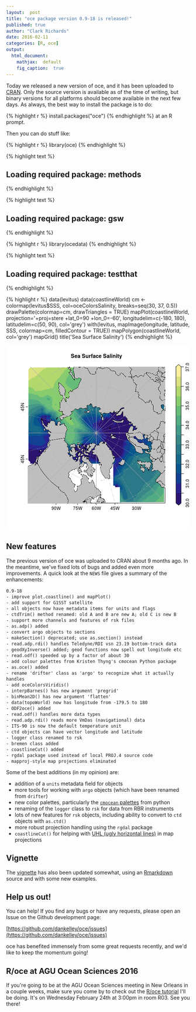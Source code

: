 ```yaml
---
layout:  post
title: "oce package version 0.9-18 is released!"
published: true
author: "Clark Richards"
date: 2016-02-11
categories: [R, oce]
output:
  html_document:
    mathjax:  default
    fig_caption:  true
---
```


Today we released a new version of oce, and it has been uploaded to [CRAN](https://cran.r-project.org/web/packages/oce/). Only the source version is available as of the time of writing, but binary versions for all platforms should become available in the next few days. As always, the best way to install the package is to do:

{% highlight r %}
install.packages("oce")
{% endhighlight %}
at an R prompt. 

Then you can do stuff like:

{% highlight r %}
library(oce)
{% endhighlight %}



{% highlight text %}
## Loading required package: methods
{% endhighlight %}



{% highlight text %}
## Loading required package: gsw
{% endhighlight %}



{% highlight r %}
library(ocedata)
{% endhighlight %}



{% highlight text %}
## Loading required package: testthat
{% endhighlight %}



{% highlight r %}
data(levitus)
data(coastlineWorld)
cm <- colormap(levitus$SSS, col=oceColorsSalinity, breaks=seq(30, 37, 0.5))
drawPalette(colormap=cm, drawTriangles = TRUE)
mapPlot(coastlineWorld, projection='+proj=stere +lat_0=90 +lon_0=-60',
        longitudelim=c(-180, 180), latitudelim=c(50, 90), col='grey')
with(levitus, mapImage(longitude, latitude, SSS, colormap=cm, filledContour = TRUE))
mapPolygon(coastlineWorld, col='grey')
mapGrid()
title('Sea Surface Salinity')
{% endhighlight %}

![plot of chunk unnamed-chunk-2](/figure/source/2016-02-11-oce-version-0.9-18/unnamed-chunk-2-1.png)

## New features

The previous version of oce was uploaded to CRAN about 9 months ago. In the meantime, we've fixed lots of bugs and added even more improvements. A quick look at the `NEWS` file gives a summary of the enhancements:

    0.9-18
    - improve plot.coastline() and mapPlot()
    - add support for G1SST satellite
    - all objects now have metadata items for units and flags
    - ctdTrim() method renamed: old A and B are new A; old C is new B
    - support more channels and features of rsk files
    - as.adp() added
    - convert argo objects to sections
    - makeSection() deprecated; use as.section() instead
    - read.adp.rdi() handles Teledyne/RDI vsn 23.19 bottom-track data
    - geodXyInverse() added; geod functions now spell out longitude etc
    - read.odf() speeded up by a factor of about 30
    - add colour palettes from Kristen Thyng's cmocean Python package
    - as.oce() added
    - rename 'drifter' class as 'argo' to recognize what it actually handles
    - add oceColorsViridis()
    - interpBarnes() has new argument 'pregrid'
    - binMean2D() has new argument 'flatten'
    - data(topoWorld) now has longitude from -179.5 to 180
    - ODF2oce() added
    - read.odf() handles more data types
    - read.adp.rdi() reads more VmDas (navigational) data
    - ITS-90 is now the default temperature unit
    - ctd objects can have vector longitude and latitude
    - logger class renamed to rsk
    - bremen class added
    - coastlineCut() added
    - rgdal package used instead of local PROJ.4 source code
    - mapproj-style map projections eliminated

Some of the best additions (in my opinion) are:

* addition of a `units` metadata field for objects
* more tools for working with `argo` objects (which have been renamed from `drifter`)
* new color palettes, particularly the [`cmocean` palettes](http://matplotlib.org/cmocean/) from python
* renaming of the `logger` class to `rsk` for data from RBR instruments
* lots of new features for `rsk` objects, including ability to convert to `ctd` objects with `as.ctd()`
* more robust projection handling using the `rgdal` package
* `coastlineCut()` for helping with [UHL (ugly horizontal lines)](https://github.com/dankelley/oce/issues/388) in map projections

## Vignette

The [vignette](https://cran.r-project.org/web/packages/oce/vignettes/oce.html) has also been updated somewhat, using an [Rmarkdown](http://rmarkdown.rstudio.com/) source and with some new examples. 

## Help us out!

You can help! If you find any bugs or have any requests, please open an Issue on the Github development page:

[https://github.com/dankelley/oce/issues](https://github.com/dankelley/oce/issues)

oce has benefited immensely from some great requests recently, and we'd like to keep the momentum going!

## R/oce at AGU Ocean Sciences 2016

If you're going to be at the AGU Ocean Sciences meeting in New Orleans in a couple weeks, make sure you come by to check out the [R/oce tutorial](https://agu.confex.com/agu/os16/meetingapp.cgi/Session/9628) I'll be doing. It's on Wednesday February 24th at 3:00pm in room R03. See you there!
